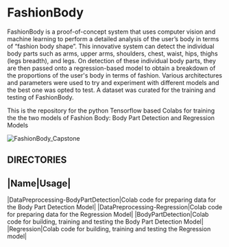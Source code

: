# FashionBody
FashionBody is a proof-of-concept system that uses computer vision and machine learning to perform a detailed analysis of the user’s body in terms of “fashion body shape”. This innovative system can detect the individual body parts such as arms, upper arms, shoulders, chest, waist, hips, thighs (legs breadth), and legs. On detection of these individual body parts, they are then passed onto a regression-based model to obtain a breakdown of the proportions of the user's body in terms of fashion. Various architectures and parameters were used to try and experiment with different models and the best one was opted to test.  A dataset was curated for the training and testing of FashionBody.

This is the repository for the python Tensorflow based Colabs for training the the two models of Fashion Body: Body Part Detection and Regression Models

![FashionBody_Capstone](https://github.com/varshad18/FashionBody/assets/42490142/8c957834-5e47-4c1f-b321-78096d6d3074)


## DIRECTORIES

|Name|Usage|
------------
|DataPreprocessing-BodyPartDetection|Colab code for preparing data for the Body Part Detection Model|
|DataPreprocessing-Regression|Colab code for preparing data for the Regression Model|
|BodyPartDetection|Colab code for building, training and testing the Body Part Detection Model|
|Regression|Colab code for building, training and testing the Regression model|
